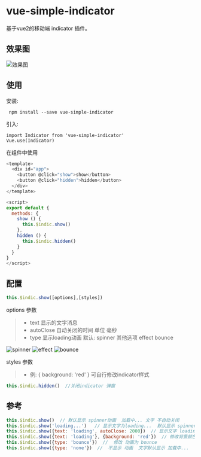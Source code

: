 # vue-simple-indicator
  基于vue2的移动端 indicator 插件。
## 效果图
![效果图](http://www.chenshujin.cn/blog-resources/vueIndicator/indicatorGif.gif)
## 使用
安装:
```
 npm install --save vue-simple-indicator
```
引入:
```
import Indicator from 'vue-simple-indicator'
Vue.use(Indicator)
```
在组件中使用
```javascript
<template>
  <div id="app">
    <button @click="show">show</button>
    <button @click="hidden">hidden</button>
  </div>
</template>

<script>
export default {
  methods: {
    show () {
      this.$indic.show()
    },
    hidden () {
      this.$indic.hidden()
    }
  }
}
</script>
```
## 配置
```javascript
this.$indic.show([options],[styles])
```
options 参数
> * text 显示的文字消息
> * autoClose 自动关闭的时间  单位 毫秒
> * type 显示loading动画 默认: spinner 其他选项 effect bounce

![spinner](http://www.chenshujin.cn/blog-resources/vueIndicator/spinner.gif)
![effect](http://www.chenshujin.cn/blog-resources/vueIndicator/effect.gif)
![bounce](http://www.chenshujin.cn/blog-resources/vueIndicator/bounce.gif)

styles 参数
> * 例: { background: 'red' } 可自行修改indicator样式

```javascript
this.$indic.hidden()  //关闭indicator 弹窗
```
## 参考
```javascript
this.$indic.show()  // 默认显示 spinner动画  加载中... 文字 不自动关闭
this.$indic.show('loading...')   // 显示文字为loading...  默认显示 spinner动画 不自动关闭
this.$indic.show({text: 'loading', autoClose: 2000})  // 显示文字 loading... 默认显示 spinner动画 2s后关闭
this.$indic.show({text: 'loading'}, {background: 'red'})  // 修改背景颜色为红色
this.$indic.show({type: 'bounce'})  //  修改 动画为 bounce
this.$indic.show({type: 'none'})  //  不显示 动画  文字默认显示 加载中...
```
